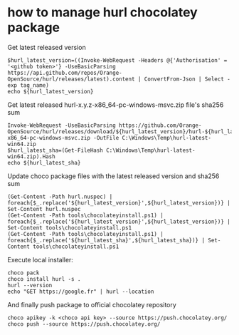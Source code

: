 # how to manage hurl chocolatey package

Get latest released version

```
$hurl_latest_version=((Invoke-WebRequest -Headers @{'Authorisation' = '<github token>'} -UseBasicParsing https://api.github.com/repos/Orange-OpenSource/hurl/releases/latest).content | ConvertFrom-Json | Select -exp tag_name)
echo ${hurl_latest_version}
```

Get latest released hurl-x.y.z-x86_64-pc-windows-msvc.zip file's sha256 sum

```
Invoke-WebRequest -UseBasicParsing https://github.com/Orange-OpenSource/hurl/releases/download/${hurl_latest_version}/hurl-${hurl_latest_version}-x86_64-pc-windows-msvc.zip -OutFile C:\Windows\Temp\hurl-latest-win64.zip
$hurl_latest_sha=(Get-FileHash C:\Windows\Temp\hurl-latest-win64.zip).Hash
echo ${hurl_latest_sha}
```

Update choco package files with the latest released version and sha256 sum

```
(Get-Content -Path hurl.nuspec) | foreach{$_.replace('${hurl_latest_version}',${hurl_latest_version})} | Set-Content hurl.nuspec
(Get-Content -Path tools\chocolateyinstall.ps1) | foreach{$_.replace('${hurl_latest_version}',${hurl_latest_version})} | Set-Content tools\chocolateyinstall.ps1
(Get-Content -Path tools\chocolateyinstall.ps1) | foreach{$_.replace('${hurl_latest_sha}',${hurl_latest_sha})} | Set-Content tools\chocolateyinstall.ps1
```

Execute local installer:

```
choco pack
choco install hurl -s .
hurl --version
echo "GET https://google.fr" | hurl --location
```

And finally push package to official chocolatey repository

```
choco apikey -k <choco api key> --source https://push.chocolatey.org/
choco push --source https://push.chocolatey.org/
```
